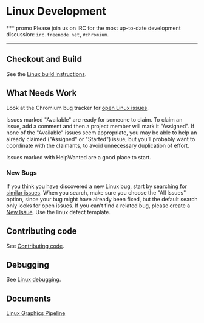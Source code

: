 # Linux Development

*** promo
Please join us on IRC for the most up-to-date development discussion:
`irc.freenode.net`, `#chromium`.
***

## Checkout and Build

See the [Linux build instructions](linux_build_instructions.md).

## What Needs Work

Look at the Chromium bug tracker for
[open Linux issues](http://code.google.com/p/chromium/issues/list?can=2&q=os%3Alinux).

Issues marked "Available" are ready for someone to claim. To claim an issue, add
a comment and then a project member will mark it "Assigned". If none of the
"Available" issues seem appropriate, you may be able to help an already claimed
("Assigned" or "Started") issue, but you'll probably want to coordinate with the
claimants, to avoid unnecessary duplication of effort.

Issues marked with HelpWanted are a good place to start.

### New Bugs

If you think you have discovered a new Linux bug, start by
[searching for similar issues](http://code.google.com/p/chromium/issues/list?can=1&q=Linux).
When you search, make sure you choose the "All Issues" option, since your bug
might have already been fixed, but the default search only looks for open
issues. If you can't find a related bug, please create a
[New Issue](https://crbug.com/new). Use the linux defect template.

## Contributing code

See [Contributing code](contributing.md).

## Debugging

See [Linux debugging](linux_debugging.md).

## Documents

[Linux Graphics Pipeline](linux_graphics_pipeline.md)
